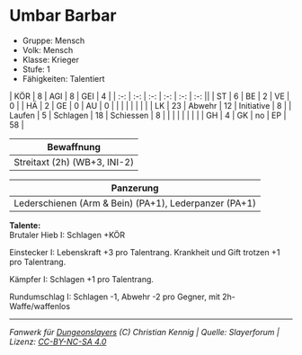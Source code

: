 # Umbar Barbar  
- Gruppe: Mensch  
- Volk: Mensch  
- Klasse: Krieger  
- Stufe: 1  
- Fähigkeiten: Talentiert  


| KÖR    | 8  | AGI      | 8  | GEI        | 4  |
| :-: | :-: | :-: | :-: | :-: | :-: ||
| ST     | 6  | BE       | 2  | VE         | 0  |
| HÄ     | 2  | GE       | 0  | AU         | 0  |
|        |    |          |    |            |    |
| LK     | 23 | Abwehr   | 12 | Initiative | 8  |
| Laufen | 5  | Schlagen | 18 | Schiessen  | 8  |
|        |    |          |    |            |    |
| GH     | 4  | GK       | no | EP         | 58 |


| Bewaffnung |
| --- |
| Streitaxt (2h) (WB+3, INI-2) |


| Panzerung |
| --- |
| Lederschienen (Arm & Bein) (PA+1), Lederpanzer (PA+1) |


**Talente:**  
Brutaler Hieb I: Schlagen +KÖR

Einstecker I: Lebenskraft +3 pro Talentrang. Krankheit und Gift trotzen +1 pro Talentrang.

Kämpfer I: Schlagen +1 pro Talentrang.

Rundumschlag I: Schlagen -1, Abwehr -2 pro Gegner, mit 2h-Waffe/waffenlos





___
*Fanwerk für [Dungeonslayers](https://www.dungeonslayers.net/) (C) Christian Kennig | Quelle: Slayerforum | Lizenz: [CC-BY-NC-SA 4.0](https://creativecommons.org/licenses/by-nc-sa/4.0/deed.de)*